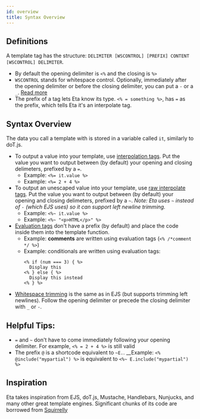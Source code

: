 ```yaml
---
id: overview
title: Syntax Overview
---
```


## Definitions

A template tag has the structure: `DELIMITER [WSCONTROL] [PREFIX] CONTENT [WSCONTROL] DELIMITER`.

- By default the opening delimiter is `<%` and the closing is `%>`
- `WSCONTROL` stands for whitespace control. Optionally, immediately after the opening delimiter or before the closing delimiter, you can put a `-` or a `_`. [Read more](whitespace-trimming.mdx)
- The prefix of a tag lets Eta know its type. `<% = something %>`, has `=` as the prefix, which tells Eta it's an interpolate tag.

## Syntax Overview

The data you call a template with is stored in a variable called `it`, similarly to doT.js.

- To output a value into your template, use [interpolation tags](interpolate). Put the value you want to output between (by default) your opening and closing delimeters, prefixed by a `=`.
  - Example: `<%= it.value %>`
  - Example: `<%= 2 + 4 %>`
- To output an unescaped value into your template, use [raw interpolate tags](auto-escaping). Put the value you want to output between (by default) your opening and closing delimeters, prefixed by a `~`. _Note: Eta uses `~` instead of `-` (which EJS uses) so it can support left newline trimming._
  - Example: `<%~ it.value %>`
  - Example: `<%~ "<p>HTML</p>" %>`
- [Evaluation tags](evaluate) don't have a prefix (by default) and place the code inside them into the template function.
  - Example: **comments** are written using evaluation tags (`<% /*comment */ %>`)
  - Example: conditionals are written using evaluation tags:
    ```ejs
    <% if (num === 3) { %>
      Display this
    <% } else { %>
      Display this instead
    <% } %>
    ```
- [Whitespace trimming](whitespace-trimming) is the same as in EJS (but supports trimming left newlines). Follow the opening delimiter or precede the closing delimiter with `_` or `-`.

## Helpful Tips:

- `=` and `~` don't have to come immediately following your opening delimiter. For example, `<% = 2 + 4 %>` is still valid
- The prefix `@` is a shortcode equivalent to `~E.`. \_\_Example: `<% @include("mypartial") %>` is equivalent to `<%~ E.include("mypartial") %>`

## Inspiration

Eta takes inspiration from EJS, doT.js, Mustache, Handlebars, Nunjucks, and many other great template engines. Significant chunks of its code are borrowed from [Squirrelly](https://squirrelly.js.org)
